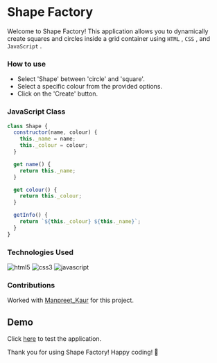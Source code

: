 # Shape Factory

Welcome to Shape Factory! This application allows you to dynamically create squares and circles 
inside a grid container using ```HTML``` , ```CSS``` , and ```JavaScript``` .

### How to use

- Select 'Shape' between 'circle' and 'square'.
- Select a specific colour from the provided options.
- Click on the 'Create' button.

### JavaScript Class

```JavaScript
class Shape {
  constructor(name, colour) {
    this._name = name;
    this._colour = colour;
  }

  get name() {
    return this._name;
  }

  get colour() {
    return this._colour;
  }

  getInfo() {
    return `${this._colour} ${this._name}`;
  }
}
```

### Technologies Used

![html5](https://img.shields.io/badge/HTML5-E34F26?style=for-the-badge&logo=html5&logoColor=white)
![css3](https://img.shields.io/badge/CSS3-1572B6?style=for-the-badge&logo=css3&logoColor=white)
![javascript](https://img.shields.io/badge/JavaScript-323330?style=for-the-badge&logo=javascript&logoColor=F7DF1E)

### Contributions

Worked with [Manpreet_Kaur](https://github.com/dhillxnm) for this project.

## Demo

Click [here](https://navjot0210.github.io/shape-factory/) to test the application.



Thank you for using Shape Factory! Happy coding! 🎉